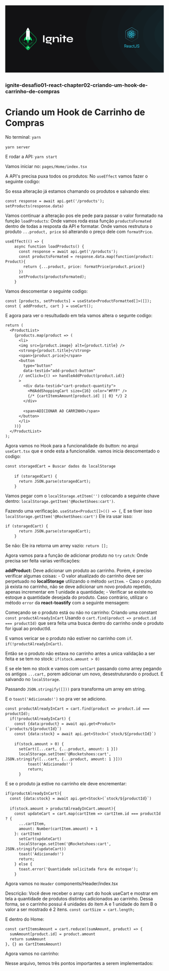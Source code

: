 <h1 align="center">
  <img src="./img/img000.png" />
</h1>

### ignite-desafio01-react-chapter02-criando-um-hook-de-carrinho-de-compras

# Criando um Hook de Carrinho de Compras

No terminal:
`yarn`

`yarn server`

E rodar a API: `yarn start`

Vamos iniciar no:
`pages/Home/index.tsx`

A API's precisa puxa todos os produtos:
No `useEffect` vamos fazer o seguinte codigo:

So essa alteração já estamos chamando os produtos e salvando eles:
```
const response = await api.get('/products');
setProducts(response.data)
```

Vamos continuar a alteração pos ele pede para passar o valor formatado na função `loadProducts`:
Onde vamos roda essa função `productsFormated` dentro de todas a resposta da API e formatar.
Onde vamos restrutura o produto `...product, price` só alterando o preço dele com `formatPrice`. 
```
useEffect(() => {
    async function loadProducts() {
      const response = await api.get('/products');
      const productsFormated = response.data.map(function(product: Product){
        return {...product, price: formatPrice(product.price)}
      })
      setProducts(productsFormated);
    }
```

Vamos descomentar o seguinte codigo:

```
const [products, setProducts] = useState<ProductFormatted[]>([]);
const { addProduct, cart } = useCart();
```

E agora para ver o resultudado em tela vamos altera o segunte codigo:

```
return (
  <ProductList>
    {products.map(product => (
      <li>
      <img src={product.image} alt={product.title} />
      <strong>{product.title}</strong>
      <span>{product.price}</span>
      <button
        type="button"
        data-testid="add-product-button"
      // onClick={() => handleAddProduct(product.id)}
      >
        <div data-testid="cart-product-quantity">
          <MdAddShoppingCart size={16} color="#FFF" />
          {/* {cartItemsAmount[product.id] || 0} */} 2
        </div>

        <span>ADICIONAR AO CARRINHO</span>
      </button>
      </li>
    ))}
  </ProductList>
);
```

Agora vamos no Hook para a funcionalidade do button:
no arqui `useCart.tsx` que e onde esta a funcionalide.
vamos inicia descomentado o codigo:

```
const storagedCart = Buscar dados do localStorage

    if (storagedCart) {
      return JSON.parse(storagedCart);
    }
```

Vamos pegar com o `localStorage.etItem('')` colocando a seguinte chave dentro: `localStorage.getItem('@RocketShoes:cart')`.

Fazendo uma verificação. `useState<Product[]>(() => {`,
E se tiver isso `localStorage.getItem('@RocketShoes:cart')`
Ele ira usar isso: 
```
if (storagedCart) {
      return JSON.parse(storagedCart);
    }
``` 
Se não:
Ele ira retorna um arrey vazio: `return [];`

Agora vamos para a função de adicionar produto no `try` `catch`:
Onde precisa ser feita varias verificações:

**addProduct:** Deve adicionar um produto ao carrinho. Porém, é preciso verificar algumas coisas:
    - O valor atualizado do carrinho deve ser perpetuado no **localStorage** utilizando o método `setItem`.
    - Caso o produto já exista no carrinho, não se deve adicionar um novo produto repetido, apenas incrementar em 1 unidade a quantidade;
    - Verificar se existe no estoque a quantidade desejada do produto. Caso contrário, utilizar o método `error` da **react-toastify** com a seguinte mensagem:

Começando se o produto está ou não no carrinho:
Criando uma constant `const productAlreadyInCart`
Usando o `cart.find(product => product.id === productId)` que sera feita uma busca dentro do carrinho onde o produto for igual ao productId.

E vamos vericar se o produto não estiver no carrinho com `if`.
`if(!productAlreadyInCart)`.

Então se o produto não estava no carrinho antes a unica validação a ser feita e se tem no stock: `if(stock.amount > 0)`

E se ele tem no stock e vamos com `setCart` passando como arrey pegando os antigos `...cart,` porem adicionar um novo, desestruturando o product.
E salvando no `localStorage`.

Passando `JSON.stringify([]))` para transforma um arrey em string.

E o `toast('Adicionado!')` so pra ver se adiciono.

```
const productAlreadyInCart = cart.find(product => product.id === productId);
  if(!productAlreadyInCart) {
    const {data:product} = await api.get<Product>(`products/${productId}`)
    const {data:stock} = await api.get<Stock>(`stock/${productId}`)

    if(stock.amount > 0) {
      setCart([...cart, {...product, amount: 1 }])
      localStorage.setItem('@Rocketshoes:cart', JSON.stringify([...cart, {...product, amount: 1 }]))
          toast('Adicionado!')
          return;
      }
```

E se o produto ja estive no carrinho ele deve encrementar:

```
if(productAlreadyInCart){
  const {data:stock} = await api.get<Stock>(`stock/${productId}`)

  if(stock.amount > productAlreadyInCart.amount){
    const updateCart = cart.map(cartItem => cartItem.id === productId ? {
      ...cartItem,
      amount: Number(cartItem.amount) + 1
    }: cartItem)
      setCart(updateCart)
      localStorage.setItem('@Rocketshoes:cart', JSON.stringify(updateCart))
      toast('Adicionado!')
      return;
    } else {
      toast.error('Quantidade solicitada fora de estoque');
    }
```

Agora vamos no `Header`
components/Header/index.tsx

Descrição:
Você deve receber o array cart do hook useCart e mostrar em tela a quantidade de produtos distintos adicionados ao carrinho. Dessa forma, se o carrinho possui 4 unidades do item A e 1 unidade do item B o valor a ser mostrado é 2 itens.
`const cartSize = cart.length;`

E dentro do Home:

```
const cartItemsAmount = cart.reduce((sumAmount, product) => {
  sumAmount[product.id] = product.amount
  return sumAmount
}, {} as CartItemsAmount)
```

Agora vamos no carrinho:












Nesse arquivo, temos três pontos importantes a serem implementados:
